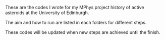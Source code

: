 These are the codes I wrote for my MPhys project history of active asteroids at the University of Edinburgh.

The aim and how to run are listed in each folders for different steps.

These codes will be updated when new steps are achieved until the finish.
